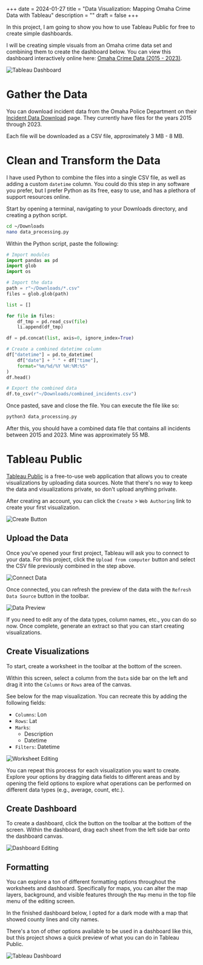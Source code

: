 +++
date = 2024-01-27
title = "Data Visualization: Mapping Omaha Crime Data with Tableau"
description = ""
draft = false
+++

In this project, I am going to show you how to use Tableau Public for free to
create simple dashboards.

I will be creating simple visuals from an Omaha crime data set and combining
them to create the dashboard below. You can view this dashboard interactively
online here: [Omaha Crime Data (2015 -
2023)](https://public.tableau.com/app/profile/c.c7042/viz/OmahaCrimeData2015-2023/OmahaCrimeData2015-2023#1).

![Tableau
Dashboard](https://img.cleberg.net/blog/20240127-tableau-dashboard/dashboard.png)

# Gather the Data

You can download incident data from the Omaha Police Department on their
[Incident Data
Download](https://police.cityofomaha.org/crime-information/incident-data-download)
page. They currently have files for the years 2015 through 2023.

Each file will be downloaded as a CSV file, approximately 3 MB - 8 MB.

# Clean and Transform the Data

I have used Python to combine the files into a single CSV file, as well as
adding a custom `datetime` column. You could do this step in any software you
prefer, but I prefer Python as its free, easy to use, and has a plethora of
support resources online.

Start by opening a terminal, navigating to your Downloads directory, and
creating a python script.

```sh
cd ~/Downloads
nano data_processing.py
```

Within the Python script, paste the following:

``` python
# Import modules
import pandas as pd
import glob
import os

# Import the data
path = r"~/Downloads/*.csv"
files = glob.glob(path)

list = []

for file in files:
    df_tmp = pd.read_csv(file)
    li.append(df_tmp)

df = pd.concat(list, axis=0, ignore_index=True)

# Create a combined datetime column
df["datetime"] = pd.to_datetime(
    df["date"] + " " + df["time"],
    format="%m/%d/%Y %H:%M:%S"
)
df.head()

# Export the combined data
df.to_csv(r"~/Downloads/combined_incidents.csv")
```

Once pasted, save and close the file. You can execute the file like so:

```sh
python3 data_processing.py
```

After this, you should have a combined data file that contains all incidents
between 2015 and 2023. Mine was approximately 55 MB.

# Tableau Public

[Tableau Public](https://public.tableau.com/) is a free-to-use web application
that allows you to create visualizations by uploading data sources. Note that
there's no way to keep the data and visualizations private, so don't upload
anything private.

After creating an account, you can click the `Create` > `Web Authoring` link to
create your first visualization.

![Create
Button](https://img.cleberg.net/blog/20240127-tableau-dashboard/create_button.png)

## Upload the Data

Once you've opened your first project, Tableau will ask you to connect to your
data. For this project, click the `Upload from computer` button and select the
CSV file previously combined in the step above.

![Connect
Data](https://img.cleberg.net/blog/20240127-tableau-dashboard/connect_data.png)

Once connected, you can refresh the preview of the data with the `Refresh Data
Source` button in the toolbar.

![Data
Preview](https://img.cleberg.net/blog/20240127-tableau-dashboard/data_preview.png)

If you need to edit any of the data types, column names, etc., you can do so
now. Once complete, generate an extract so that you can start creating
visualizations.

## Create Visualizations

To start, create a worksheet in the toolbar at the bottom of the screen.

Within this screen, select a column from the `Data` side bar on the left and
drag it into the `Columns` or `Rows` area of the canvas.

See below for the map visualization. You can recreate this by adding the
following fields:

- `Columns`: Lon
- `Rows`: Lat
- `Marks`:
    - Description
    - Datetime
- `Filters`: Datetime

![Worksheet
Editing](https://img.cleberg.net/blog/20240127-tableau-dashboard/worksheet_edit.png)

You can repeat this process for each visualization you want to create. Explore
your options by dragging data fields to different areas and by opening the field
options to explore what operations can be performed on different data types
(e.g., average, count, etc.).

## Create Dashboard

To create a dashboard, click the button on the toolbar at the bottom of the
screen. Within the dashboard, drag each sheet from the left side bar onto the
dashboard canvas.

![Dashboard
Editing](https://img.cleberg.net/blog/20240127-tableau-dashboard/dashboard_edit.png)

## Formatting

You can explore a ton of different formatting options throughout the worksheets
and dashboard. Specifically for maps, you can alter the map layers, background,
and visible features through the `Map` menu in the top file menu of the editing
screen.

In the finished dashboard below, I opted for a dark mode with a map that showed
county lines and city names.

There's a ton of other options available to be used in a dashboard like this,
but this project shows a quick preview of what you can do in Tableau Public.

![Tableau
Dashboard](https://img.cleberg.net/blog/20240127-tableau-dashboard/dashboard.png)
